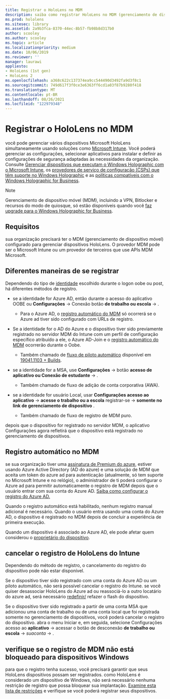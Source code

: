 ```yaml
---
title: Registrar o HoloLens no MDM
description: saiba como registrar HoloLens no MDM (gerenciamento de dispositivo móvel) para facilitar o gerenciamento de vários dispositivos.
ms.prod: hololens
ms.sitesec: library
ms.assetid: 2a9b3fca-8370-44ec-8b57-fb98b8d317b0
author: scooley
ms.author: scooley
ms.topic: article
ms.localizationpriority: medium
ms.date: 10/06/2019
ms.reviewer: ''
manager: laurawi
appliesto:
- HoloLens (1st gen)
- HoloLens 2
ms.openlocfilehash: a368c622c137374ea9cc544490d3492fa9d3f8c1
ms.sourcegitcommit: 749d617f3f0ce3e6363ff6cd1a03f87b9280f418
ms.translationtype: MT
ms.contentlocale: pt-BR
ms.lasthandoff: 08/26/2021
ms.locfileid: "122979348"
---
```

# <a name="enroll-hololens-in-mdm"></a>Registrar o HoloLens no MDM

você pode gerenciar vários dispositivos Microsoft HoloLens simultaneamente usando soluções como [Microsoft Intune](/intune/windows-holographic-for-business). Você poderá gerenciar as configurações, selecionar aplicativos para instalar e definir as configurações de segurança adaptadas às necessidades da organização. Consulte [Gerenciar dispositivos que executam o Windows Holographic com o Microsoft Intune](/intune/windows-holographic-for-business), os [provedores de serviço de configuração (CSPs) que têm suporte no Windows Holographic](https://msdn.microsoft.com/windows/hardware/commercialize/customize/mdm/configuration-service-provider-reference#hololens) e as [políticas compatíveis com o Windows Holographic for Business](https://msdn.microsoft.com/windows/hardware/commercialize/customize/mdm/policy-configuration-service-provider#hololenspolicies).

> [!NOTE]
> Gerenciamento de dispositivo móvel (MDM), incluindo a VPN, Bitlocker e recursos do modo de quiosque, só estão disponíveis quando você [faz upgrade para o Windows Holographic for Business](hololens1-upgrade-enterprise.md).

## <a name="requirements"></a>Requisitos

 sua organização precisará ter o MDM (gerenciamento de dispositivo móvel) configurado para gerenciar dispositivos HoloLens. O provedor MDM pode ser o Microsoft Intune ou um provedor de terceiros que use APIs MDM Microsoft.

## <a name="different-ways-to-enroll"></a>Diferentes maneiras de se registrar

Dependendo do tipo de [identidade](hololens-identity.md) escolhido durante o logon oobe ou post, há diferentes métodos de registro.

- se a identidade for Azure AD, então durante o acesso do aplicativo OOBE ou **Configurações**  ->  Conexão botão **de trabalho ou escola**  ->   .
    - Para o Azure AD, o [registro automático do MDM](hololens-enroll-mdm.md#auto-enrollment-in-mdm) só ocorrerá se o Azure ad tiver sido configurado com URLs de registro.

- Se a identidade for o AD do Azure e o dispositivo tiver sido previamente registrado no servidor MDM do Intune com um perfil de configuração específico atribuído a ele, o Azure AD-Join e o [registro automático do MDM](hololens-enroll-mdm.md#auto-enrollment-in-mdm) ocorrerão durante o Oobe.
    - Também chamado de [fluxo de piloto automático](hololens2-autopilot.md) disponível em [19041.1103 + Builds](hololens-release-notes.md#windows-holographic-version-2004).


- se a identidade for a MSA, use **Configurações**  ->  botão **acesso de aplicativo ou Conexão de estudante**  ->   .
    - Também chamado de fluxo de adição de conta corporativa (AWA).
- se a identidade for usuário Local, usar **Configurações acesso ao aplicativo**  ->  **acesse o trabalho ou a escola** registrar-se  ->  **somente no link de gerenciamento de dispositivo** .
    - Também chamado de fluxo de registro de MDM puro.

depois que o dispositivo for registrado no servidor MDM, o aplicativo Configurações agora refletirá que o dispositivo está registrado no gerenciamento de dispositivos.

## <a name="auto-enrollment-in-mdm"></a>Registro automático no MDM

se sua organização tiver uma [assinatura de Premium do azure](https://azure.microsoft.com/overview/), estiver usando Azure Active Directory (AD do azure) e uma solução de MDM que aceita um token do azure ad para autenticação (atualmente, só tem suporte no Microsoft Intune e no relógio), o administrador de ti poderá configurar o Azure ad para permitir automaticamente o registro de MDM depois que o usuário entrar com sua conta do Azure AD. [Saiba como configurar o registro do Azure AD.](/mem/intune/enrollment/windows-enroll#enable-windows-10-automatic-enrollment)

Quando o registro automático está habilitado, nenhum registro manual adicional é necessário. Quando o usuário entra usando uma conta do Azure AD, o dispositivo é registrado no MDM depois de concluir a experiência de primeira execução.

Quando um dispositivo é associado ao Azure AD, ele pode afetar quem considerou o [proprietário do dispositivo](security-adminless-os.md#device-owner).

## <a name="unenroll-hololens-from-intune"></a>cancelar o registro de HoloLens do Intune

Dependendo do método de registro, o cancelamento do registro do dispositivo pode não estar disponível.

Se o dispositivo tiver sido registrado com uma conta do Azure AD ou um piloto automático, não será possível cancelar o registro do Intune. se você quiser desassociar HoloLens do Azure ad ou reassociá-lo a outro locatário do azure ad, será necessário [redefinir/](hololens-recovery.md#reset-the-device) refazer o flash do dispositivo.

Se o dispositivo tiver sido registrado a partir de uma conta MSA que adicionou uma conta de trabalho ou de uma conta local que foi registrada somente no gerenciamento de dispositivos, você poderá cancelar o registro do dispositivo. abra o menu Iniciar e, em seguida, selecione Configurações acesso ao **aplicativo**  ->  acessar o botão de desconexão **de trabalho ou escola**  ->  *suaconta*  ->   .

## <a name="ensure-that-mdm-enrollment-isnt-blocked-for-windows-devices"></a>verifique se o registro de MDM não está bloqueado para dispositivos Windows

para que o registro tenha sucesso, você precisará garantir que seus HoloLens dispositivos possam ser registrados. como HoloLens é considerado um dispositivo de Windows, não será necessário nenhuma restrição de registro que possa bloquear sua implantação. [Examine esta lista de restrições](/mem/intune/enrollment/enrollment-restrictions-set) e verifique se você poderá registrar seus dispositivos.